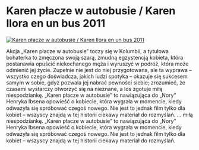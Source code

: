 Karen płacze w autobusie / Karen llora en un bus 2011 
=============
[![Karen płacze w autobusie / Karen llora en un bus 2011 ](http://vidos.pl/images/player.gif)](http://vidos.pl/karen-placze-w-autobusie-karen-llora-en-un-bus-2011)

 Akcja „Karen płacze w autobusie” toczy się w Kolumbii, a tytułowa bohaterka to zmęczona swoją szarą, żmudną egzystencją kobieta, która postanawia opuścić niekochanego męża i wyruszyć w podróż, która może odmienić jej życie. Zupełnie nie jest do niej przygotowana, ale ta wyprawa – wszystko czego doświadcza, jakich ludzi spotyka – okazuje się sukcesem samym w sobie, gdyż pozwala jej nabrać pewności siebie; zrozumieć, że czasami wystarczy otworzyć się na nieznane, a los zgotuje miłą niespodziankę. „Karen płacze w autobusie” to nawiązująca do „Nory” Henryka Ibsena opowieść o kobiecie, która wygrała w momencie, kiedy odważyła się spróbować czegoś nowego. Nie jest to jednak ﬁlm tylko dla kobiet – wszyscy znajdą w tej historii ciekawy materiał do rozmyślań.   ... miłą niespodziankę. „Karen płacze w autobusie” to nawiązująca do „Nory” Henryka Ibsena opowieść o kobiecie, która wygrała w momencie, kiedy odważyła się spróbować czegoś nowego. Nie jest to jednak ﬁlm tylko dla kobiet – wszyscy znajdą w tej historii ciekawy materiał do rozmyślań.
